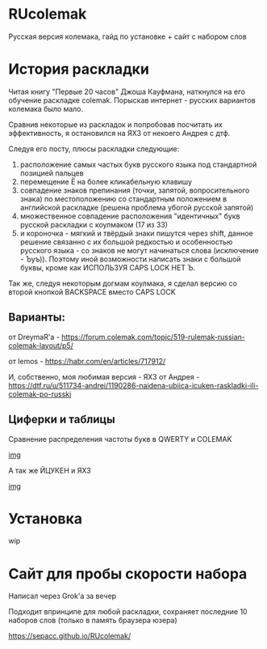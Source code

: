 # RUcolemak
Русская версия колемака, гайд по установке + сайт с набором слов

# История раскладки
Читая книгу "Первые 20 часов" Джоша Кауфмана, наткнулся на его обучение раскладке colemak. Порыскав интернет - русских вариантов колемака было мало. 

Сравнив некоторые из раскладок и попробовав посчитать их эффективность, я остановился на ЯХЗ от некоего Андрея с дтф.

Следуя его посту, плюсы раскладки следующие:
1) расположение самых частых букв русского языка под стандартной позицией пальцев  
2) перемещение Ё на более кликабельную клавишу  
3) совпадение знаков препинания (точки, запятой, вопросительного знака) по местоположению со стандартным положением в английской раскладке (решена проблема убогой русской запятой)  
4) множественное совпадение расположения "идентичных" букв русской раскладки с коулмаком (17 из 33)  
5) и короночка - мягкий и твёрдый знаки пишутся через shift, данное решение связанно с их большой редкостью и особенностью русского языка - со знаков не могут начинаться слова (исключение - Ъуъ)). Поэтому иной возможности написать знаки с большой буквы, кроме как ИСПОЛЬЗУЯ CAPS LOCK НЕТ Ъ.

Так же, следуя некоторым догмам коулмака, я сделал версию со второй кнопкой BACKSPACE вместо CAPS LOCK
## Варианты:
от DreymaR'а - https://forum.colemak.com/topic/519-rulemak-russian-colemak-layout/p5/

от lemos - https://habr.com/en/articles/717912/

И, собственно, моя любимая версия - ЯХЗ от Андрея - https://dtf.ru/u/511734-andrei/1190286-naidena-ubiica-icuken-raskladki-ili-colemak-po-russki
## Циферки и таблицы
Сравнение распределения частоты букв в QWERTY и COLEMAK

[img](https://leonardo.osnova.io/72f66a57-9b97-5582-8724-45f107bac3a3)

А так же ЙЦУКЕН и ЯХЗ

[img](https://leonardo.osnova.io/607b5a3a-a10c-5c07-b863-383342947428)

# Установка
wip

# Сайт для пробы скорости набора
Написал через Grok'а за вечер

Подходит впринципе для любой раскладки, сохраняет последние 10 наборов слов (только в память браузера юзера)

https://sepacc.github.io/RUcolemak/
